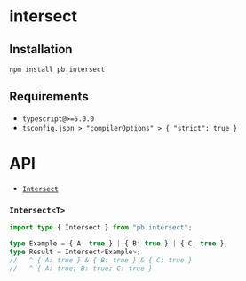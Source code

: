 # intersect

## Installation

```shell
npm install pb.intersect
```

## Requirements

- `typescript@>=5.0.0`
- `tsconfig.json > "compilerOptions" > { "strict": true }`

# API

- [`Intersect`](#intersectt)

### `Intersect<T>`


```ts
import type { Intersect } from "pb.intersect";

type Example = { A: true } | { B: true } | { C: true };
type Result = Intersect<Example>;
//   ^ { A: true } & { B: true } & { C: true }
//   ^ { A: true; B: true; C: true }
```

